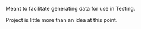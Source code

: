 Meant to facilitate generating data for use in Testing.

Project is little more than an idea at this point.
